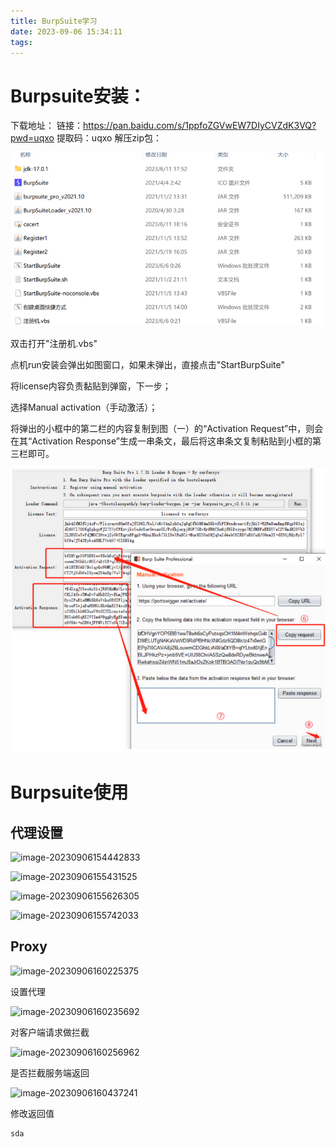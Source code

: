 ```yaml
---
title: BurpSuite学习
date: 2023-09-06 15:34:11
tags:
---
```




# Burpsuite安装：

下载地址：
 链接：https://pan.baidu.com/s/1ppfoZGVwEW7DIyCVZdK3VQ?pwd=uqxo
 提取码：uqxo
 解压zip包：

![](BurpSuite学习\1.png)

双击打开"注册机.vbs"

点机run安装会弹出如图窗口，如果未弹出，直接点击"StartBurpSuite"

将license内容负责黏贴到弹窗，下一步；

选择Manual activation（手动激活）；

将弹出的小框中的第二栏的内容复制到图（一）的“Activation Request”中，则会在其“Activation Response”生成一串条文，最后将这串条文复制粘贴到小框的第三栏即可。

![](BurpSuite学习\2.png)

# Burpsuite使用

## 代理设置

![image-20230906154442833](C:\Users\Administrator\AppData\Roaming\Typora\typora-user-images\image-20230906154442833.png)

![image-20230906155431525](C:\Users\Administrator\AppData\Roaming\Typora\typora-user-images\image-20230906155431525.png)

![image-20230906155626305](C:\Users\Administrator\AppData\Roaming\Typora\typora-user-images\image-20230906155626305.png)

![image-20230906155742033](C:\Users\Administrator\AppData\Roaming\Typora\typora-user-images\image-20230906155742033.png)

## Proxy

![image-20230906160225375](C:\Users\Administrator\AppData\Roaming\Typora\typora-user-images\image-20230906160225375.png)

设置代理

![image-20230906160235692](C:\Users\Administrator\AppData\Roaming\Typora\typora-user-images\image-20230906160235692.png)

对客户端请求做拦截

![image-20230906160256962](C:\Users\Administrator\AppData\Roaming\Typora\typora-user-images\image-20230906160256962.png)

是否拦截服务端返回

![image-20230906160437241](C:\Users\Administrator\AppData\Roaming\Typora\typora-user-images\image-20230906160437241.png)

修改返回值

```
sda
```

